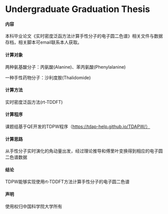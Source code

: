 # Undergraduate Graduation Thesis

#### 内容

本科毕业论文《实时密度泛函方法计算手性分子的电子圆二色谱》相关文件与数据存档，相关脚本可email联系本人获取。

#### 计算对象

两种氨基酸分子：丙氨酸(Alanine)、苯丙氨酸(Phenylalanine)

一种手性药物分子：沙利度胺(Thalidomide)

#### 计算方法

实时密度泛函方法(rt-TDDFT)

#### 计算程序

课题组基于QE开发的TDPW程序（https://tdap-help.github.io/TDAPW/）

#### 计算思路

从手性分子实时演化的角动量出发，经过理论推导和傅里叶变换得到相应的电子圆二色谱数据

#### 结论

TDPW能够实现使用rt-TDDFT方法计算手性分子的电子圆二色谱

#### 声明

使用权归中国科学院大学所有

